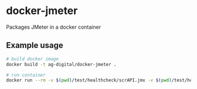 # docker-jmeter

Packages JMeter in a docker container

## Example usage

```bash
# build docker image
docker build -t ag-digital/docker-jmeter .

# run container
docker run --rm -v $(pwd)/test/healthcheck/scrAPI.jmx -v $(pwd)/test/healthcheck/scrAPI.jtl:/healthcheck/scrAPI.jtl ag-digital/docker-jmeter bin/jmeter -t /healthcheck/scrAPI.jmx -l /healthcheck/scrAPI.jtl
```
